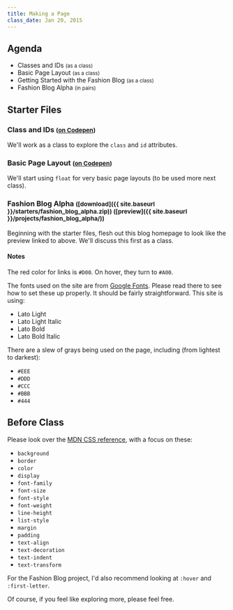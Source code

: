 ```yaml
---
title: Making a Page
class_date: Jan 20, 2015
---
```



Agenda
------

* Classes and IDs <small>(as a class)</small>
* Basic Page Layout <small>(as a class)</small>
* Getting Started with the Fashion Blog <small>(as a class)</small>
* Fashion Blog Alpha <small>(in pairs)</small>


Starter Files
-------------

### Class and IDs <small>([on Codepen](http://codepen.io/nevan/pen/JoNvWJ))</small>

We'll work as a class to explore the `class` and `id` attributes.

### Basic Page Layout <small>([on Codepen](http://codepen.io/nevan/pen/xbdjdd))</small>

We'll start using `float` for very basic page layouts (to be used more next class).

### Fashion Blog Alpha <small>([download]({{ site.baseurl }}/starters/fashion_blog_alpha.zip)) ([preview]({{ site.baseurl }}/projects/fashion_blog_alpha/))</small>

Beginning with the starter files, flesh out this blog homepage to look like the preview linked to above. We'll discuss this first as a class.

#### Notes

The red color for links is `#D00`. On hover, they turn to `#A00`.

The fonts used on the site are from [Google Fonts](http://www.google.com/fonts). Please read there to see how to set these up properly. It should be fairly straightforward. This site is using:

* Lato Light
* Lato Light Italic
* Lato Bold
* Lato Bold Italic

There are a slew of grays being used on the page, including (from lightest to darkest):

* `#EEE`
* `#DDD`
* `#CCC`
* `#BBB`
* `#444`


Before Class
------------

Please look over the [MDN CSS reference](https://developer.mozilla.org/en-US/docs/Web/CSS/Reference), with a focus on these:

* `background`
* `border`
* `color`
* `display`
* `font-family`
* `font-size`
* `font-style`
* `font-weight`
* `line-height`
* `list-style`
* `margin`
* `padding`
* `text-align`
* `text-decoration`
* `text-indent`
* `text-transform`

For the Fashion Blog project, I'd also recommend looking at `:hover` and `:first-letter`.

Of course, if you feel like exploring more, please feel free.